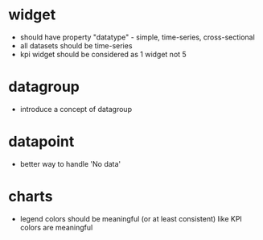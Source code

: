 # widget 
- should have property "datatype" - simple, time-series, cross-sectional
- all datasets should be time-series
- kpi widget should be considered as 1 widget not 5

# datagroup
- introduce a concept of datagroup

# datapoint
- better way to handle 'No data'

# charts
- legend colors should be meaningful (or at least consistent) like KPI colors are meaningful
